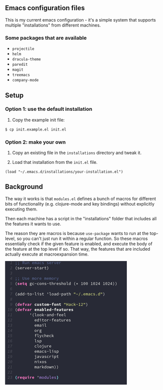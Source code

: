 ## Emacs configuration files

This is my current emacs configuration - it's a simple system that
supports multiple "installations" from different machines.

### Some packages that are available

* `projectile`
* `helm`
* `dracula-theme`
* `paredit`
* `magit`
* `treemacs`
* `company-mode`

## Setup

### Option 1: use the default installation
1. Copy the example init file:
  ```sh
  $ cp init.example.el init.el
  ```

### Option 2: make your own
1. Copy an existing file in the `installations` directory and tweak
   it.

2. Load that installation from the `init.el` file.
  ```elisp
  (load "~/.emacs.d/installations/your-installation.el")
  ```

## Background

The way it works is that `modules.el` defines a bunch of macros for
different bits of functionality (e.g. clojure-mode and key bindings)
without explicitly executing them.

Then each machine has a script in the "installations" folder that
includes all the features it wants to use.

The reason they are macros is because `use-package` wants to run at
the top-level, so you can't just run it within a regular function. So
these macros essentially check if the given feature is enabled, and
execute the body of the feature at the top level if so. That way, the
features that are included actually execute at macroexpansion time.

![screenshots](images/emacs-screenshot.png)
